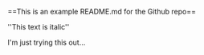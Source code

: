 ==This is an example README.md for the Github repo==

''This text is italic''

I'm just trying this out...
